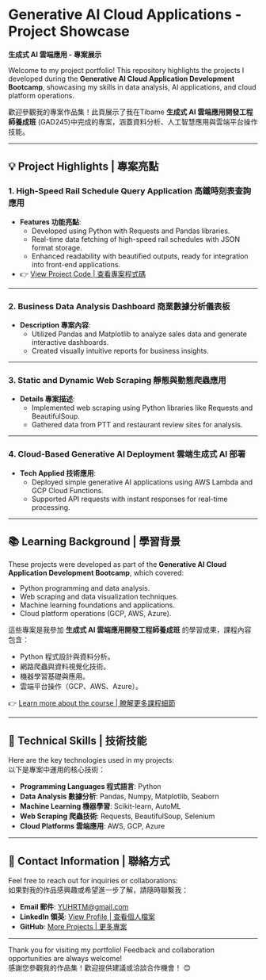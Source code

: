 # Generative AI Cloud Applications - Project Showcase  
**生成式 AI 雲端應用 - 專案展示**

Welcome to my project portfolio! This repository highlights the projects I developed during the **Generative AI Cloud Application Development Bootcamp**, showcasing my skills in data analysis, AI applications, and cloud platform operations.

歡迎參觀我的專案作品集！此頁展示了我在Tibame **生成式 AI 雲端應用開發工程師養成班** (GAD245)中完成的專案，涵蓋資料分析、人工智慧應用與雲端平台操作技能。

--- 

## 💡 Project Highlights | 專案亮點

### 1. **High-Speed Rail Schedule Query Application 高鐵時刻表查詢應用**
- **Features 功能亮點**:
  - Developed using Python with Requests and Pandas libraries.
  - Real-time data fetching of high-speed rail schedules with JSON format storage.
  - Enhanced readability with beautified outputs, ready for integration into front-end applications.
- 👉 [View Project Code | 查看專案程式碼](./python/high_speed_rail_schedule)

---

### 2. **Business Data Analysis Dashboard 商業數據分析儀表板**
- **Description 專案內容**:
  - Utilized Pandas and Matplotlib to analyze sales data and generate interactive dashboards.
  - Created visually intuitive reports for business insights.

---

### 3. **Static and Dynamic Web Scraping 靜態與動態爬蟲應用**
- **Details 專案描述**:
  - Implemented web scraping using Python libraries like Requests and BeautifulSoup.
  - Gathered data from PTT and restaurant review sites for analysis.

---

### 4. **Cloud-Based Generative AI Deployment 雲端生成式 AI 部署**
- **Tech Applied 技術應用**:
  - Deployed simple generative AI applications using AWS Lambda and GCP Cloud Functions.
  - Supported API requests with instant responses for real-time processing.

---

## 📚 Learning Background | 學習背景

These projects were developed as part of the **Generative AI Cloud Application Development Bootcamp**, which covered:
- Python programming and data analysis.
- Web scraping and data visualization techniques.
- Machine learning foundations and applications.
- Cloud platform operations (GCP, AWS, Azure).

這些專案是我參加 **生成式 AI 雲端應用開發工程師養成班** 的學習成果，課程內容包含：
- Python 程式設計與資料分析。
- 網路爬蟲與資料視覺化技術。
- 機器學習基礎與應用。
- 雲端平台操作（GCP、AWS、Azure）。

👉 [Learn more about the course | 瞭解更多課程細節](https://www.tibame.com.tw)

---

## 🚀 Technical Skills | 技術技能

Here are the key technologies used in my projects:  
以下是專案中運用的核心技術：  
- **Programming Languages 程式語言**: Python  
- **Data Analysis 數據分析**: Pandas, Numpy, Matplotlib, Seaborn  
- **Machine Learning 機器學習**: Scikit-learn, AutoML  
- **Web Scraping 爬蟲技術**: Requests, BeautifulSoup, Selenium  
- **Cloud Platforms 雲端應用**: AWS, GCP, Azure  

---

## 📩 Contact Information | 聯絡方式

Feel free to reach out for inquiries or collaborations:  
如果對我的作品感興趣或希望進一步了解，請隨時聯繫我：  
- **Email 郵件**: YUHRTM@gmail.com  
- **LinkedIn 領英**: [View Profile | 查看個人檔案](https://www.linkedin.com/in/yuhrtm)  
- **GitHub**: [More Projects | 更多專案](https://github.com/yuhrtm)  

---

Thank you for visiting my portfolio! Feedback and collaboration opportunities are always welcome!  
感謝您參觀我的作品集！歡迎提供建議或洽談合作機會！ 😊
